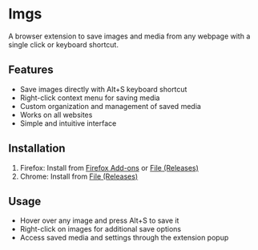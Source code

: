 # Imgs

A browser extension to save images and media from any webpage with a single click or keyboard shortcut.

## Features

- Save images directly with Alt+S keyboard shortcut
- Right-click context menu for saving media
- Custom organization and management of saved media
- Works on all websites
- Simple and intuitive interface

## Installation

1. Firefox: Install from [Firefox Add-ons](https://addons.mozilla.org/en-US/firefox/addon/imgs/) or [File (Releases)](https://github.com/0PandaDEV/Imgs-Extension/releases/download/v1.0.1/imgs-1.0.1.xpi)
2. Chrome: Install from [File (Releases)](https://github.com/0PandaDEV/Imgs-Extension/releases/download/v1.0.1/imgs-1.0.1.crx)

## Usage

- Hover over any image and press Alt+S to save it
- Right-click on images for additional save options
- Access saved media and settings through the extension popup
